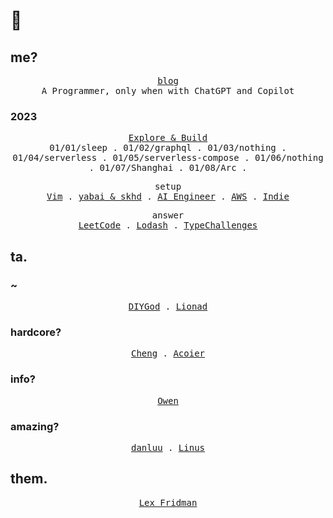 # 👋

## me?
<p align="center">
  <samp>
    <a href="https://never2.top/blog">blog</a><br>
    <span>A Programmer, only when with ChatGPT and Copilot</span>
  </samp>
</p>

### 2023
<p align="center">
  <samp>
    <a href="https://github.com/users/mefengl/projects/1/views/4">Explore & Build</a><br>
    <span>01/01/sleep</span> .
    <span>01/02/graphql</span> .
    <span>01/03/nothing</span> .
    <span>01/04/serverless</span> .
    <span>01/05/serverless-compose</span> .
    <span>01/06/nothing</span> .
    <span>01/07/Shanghai</span> .
    <span>01/08/Arc</span> .
  </samp>
</p>

<p align="center">
  <samp>
    <span>setup</span><br>
    <a href="https://github.com/mefengl/my-vim">Vim</a> .
    <a href="https://github.com/mefengl/Awsome-yabai-skhd">yabai & skhd</a> .
    <a href="https://github.com/mefengl/Awesome-AI-Engineer">AI Engineer</a> .
    <a href="https://github.com/mefengl/Awsome-AWS">AWS</a> .
    <a href="https://github.com/mefengl/Awsome-Indie">Indie</a>
  </samp>
</p>

<p align="center">
  <samp>
    <span>answer</span><br>
    <a href="https://github.com/mefengl/answer/tree/main/leetcode-python">LeetCode</a> .
    <a href="https://github.com/mefengl/answer/tree/main/lodash-to-me">Lodash</a> .
    <a href="https://github.com/mefengl/answer/tree/main/typeChallenges">TypeChallenges</a>
  </samp>
</p>

## ta.

### ~

<p align="center">
  <samp>
    <a href="https://diygod.me/">DIYGod</a> .
    <a href="https://www.lionad.art/">Lionad</a>
  </samp>
</p>

### hardcore?
<p align="center">
  <samp>
    <a href="https://linjuncheng.cn/">Cheng</a> .
    <a href="https://www.acoier.com/">Acoier</a>
  </samp>
</p>

### info?
<p align="center">
  <samp>
    <a href="https://www.owenyoung.com/">Owen</a>
  </samp>
</p>

### amazing?
<p align="center">
  <samp>
    <a href="https://danluu.com/">danluu</a> .
    <a href="https://thesephist.com/">Linus</a>
  </samp>
</p>

## them.
<p align="center">
  <samp>
    <a href="https://karpathy.ai/lexicap/">Lex Fridman</a>
  </samp>
</p>
